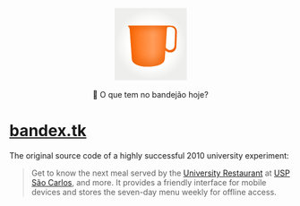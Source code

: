 <p align="center">
  <a href="https://bandex.tk/">
    <img alt="Bandex" src="public/apple-touch-icon.png" width="129" />
  </a>
</p>

<p align="center">🍴 O que tem no bandejão hoje?</p>

# [bandex.tk](https://bandex.tk)

The original source code of a highly successful 2010 university experiment:

> Get to know the next meal served by the [University Restaurant](http://www.puspsc.usp.br/cardapio/) at [USP São Carlos](http://www.saocarlos.usp.br), and more.
> It provides a friendly interface for mobile devices and stores the seven-day menu weekly for offline access.
